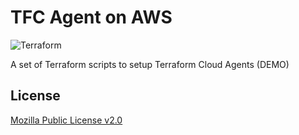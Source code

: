 # TFC Agent on AWS

![Terraform](https://github.com/jrx/tf-tfc-agent/workflows/Terraform/badge.svg?branch=main)

A set of Terraform scripts to setup Terraform Cloud Agents (DEMO)

## License

[Mozilla Public License v2.0](./LICENSE)
